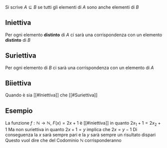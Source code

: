 Si scrive $A \subseteq B$ se tutti gli elementi di $A$ sono anche elementi di $B$

## Iniettiva
Per ogni elemento **distinto** di $A$ ci sarà una corrispondenza con un elemento **distinto** di $B$
## Suriettiva
Per ogni elemento di $B$ ci sarà una corrispondenza con un elemento di $A$
## Biiettiva
Quando è sia [[#Iniettiva]] che [[#Suriettiva]]
## Esempio
La funzione
$f: ℕ \rightarrow ℕ,\ F(x)=2x+1$ 
è [[#iniettiva]] in quanto $2x_1 +1 = 2x_2 +1$
Ma non suriettiva in quanto $2x +1=y$ implica che $2x = y - 1$ 
Di conseguenza la $x$ sarà sempre pari e la $y$ sarà sempre un risultato dispari
Questo vuol dire che del Codominio $ℕ$ corrisponderanno